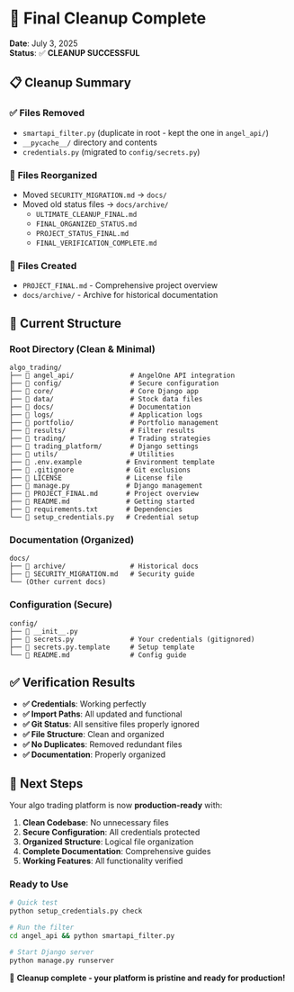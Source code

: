# 🧹 Final Cleanup Complete

**Date**: July 3, 2025  
**Status**: ✅ **CLEANUP SUCCESSFUL**

## 📋 Cleanup Summary

### ✅ **Files Removed**
- `smartapi_filter.py` (duplicate in root - kept the one in `angel_api/`)
- `__pycache__/` directory and contents
- `credentials.py` (migrated to `config/secrets.py`)

### 📁 **Files Reorganized**
- Moved `SECURITY_MIGRATION.md` → `docs/`
- Moved old status files → `docs/archive/`
  - `ULTIMATE_CLEANUP_FINAL.md`
  - `FINAL_ORGANIZED_STATUS.md`
  - `PROJECT_STATUS_FINAL.md`
  - `FINAL_VERIFICATION_COMPLETE.md`

### 📄 **Files Created**
- `PROJECT_FINAL.md` - Comprehensive project overview
- `docs/archive/` - Archive for historical documentation

## 🎯 **Current Structure**

### **Root Directory** (Clean & Minimal)
```
algo_trading/
├── 📁 angel_api/              # AngelOne API integration
├── 📁 config/                 # Secure configuration  
├── 📁 core/                   # Core Django app
├── 📁 data/                   # Stock data files
├── 📁 docs/                   # Documentation
├── 📁 logs/                   # Application logs
├── 📁 portfolio/              # Portfolio management
├── 📁 results/                # Filter results
├── 📁 trading/                # Trading strategies
├── 📁 trading_platform/       # Django settings
├── 📁 utils/                  # Utilities
├── 📄 .env.example           # Environment template
├── 📄 .gitignore             # Git exclusions
├── 📄 LICENSE                # License file
├── 📄 manage.py              # Django management
├── 📄 PROJECT_FINAL.md       # Project overview
├── 📄 README.md              # Getting started
├── 📄 requirements.txt       # Dependencies
└── 📄 setup_credentials.py   # Credential setup
```

### **Documentation** (Organized)
```
docs/
├── 📁 archive/                # Historical docs
├── 📄 SECURITY_MIGRATION.md   # Security guide
└── (Other current docs)
```

### **Configuration** (Secure)
```
config/
├── 📄 __init__.py
├── 📄 secrets.py              # Your credentials (gitignored)
├── 📄 secrets.py.template     # Setup template
└── 📄 README.md               # Config guide
```

## ✅ **Verification Results**

- **✅ Credentials**: Working perfectly
- **✅ Import Paths**: All updated and functional
- **✅ Git Status**: All sensitive files properly ignored
- **✅ File Structure**: Clean and organized
- **✅ No Duplicates**: Removed redundant files
- **✅ Documentation**: Properly organized

## 🚀 **Next Steps**

Your algo trading platform is now **production-ready** with:

1. **Clean Codebase**: No unnecessary files
2. **Secure Configuration**: All credentials protected
3. **Organized Structure**: Logical file organization
4. **Complete Documentation**: Comprehensive guides
5. **Working Features**: All functionality verified

### **Ready to Use**
```bash
# Quick test
python setup_credentials.py check

# Run the filter
cd angel_api && python smartapi_filter.py

# Start Django server
python manage.py runserver
```

🎉 **Cleanup complete - your platform is pristine and ready for production!**
